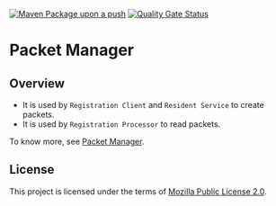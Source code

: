 [![Maven Package upon a push](https://github.com/mosip/packet-manager/actions/workflows/push_trigger.yml/badge.svg?branch=master)](https://github.com/mosip/packet-manager/actions/workflows/push_trigger.yml)  [![Quality Gate Status](https://sonarcloud.io/api/project_badges/measure?branch=master&project=mosip_packet-manager&id=mosip_packet-manager2&metric=alert_status)](https://sonarcloud.io/dashboard?branch=master&id=mosip_packet-manager)


# Packet Manager

## Overview
* It is used by `Registration Client` and `Resident Service` to create packets.
* It is used by `Registration Processor` to read packets.

To know more, see [Packet Manager](https://docs.mosip.io/1.2.0/modules/packet-manager).

## License
This project is licensed under the terms of [Mozilla Public License 2.0](LICENSE).
